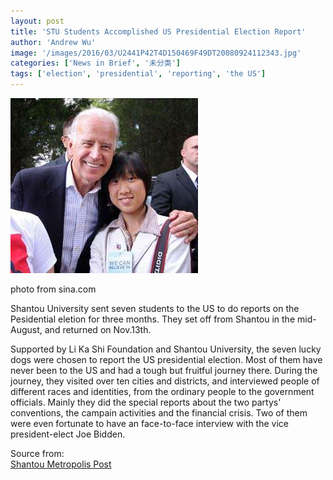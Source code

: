 ```yaml
---
layout: post
title: 'STU Students Accomplished US Presidential Election Report'
author: 'Andrew Wu'
image: '/images/2016/03/U2441P42T4D150469F49DT20080924112343.jpg'
categories: ['News in Brief', '未分类']
tags: ['election', 'presidential', 'reporting', 'the US']
---
```


[![president Biden](/images/2016/03/U2441P42T4D150469F49DT20080924112343.jpg)](http://edu.sina.com.cn/l/2008-09-24/1123150469.shtml)

photo from sina.com

Shantou University sent seven students to the US to do reports on the Pesidential eletion for three months. They set off from Shantou in the mid-August, and returned on Nov.13th.

Supported by Li Ka Shi Foundation and Shantou University, the seven lucky dogs were chosen to report the US presidential election. Most of them have never been to the US and had a tough but fruitful journey there. During the journey, they visited over ten cities and districts, and interviewed people of different races and identities, from the ordinary people to the government officials. Mainly they did the special reports about the two partys' conventions, the campain activities and the financial crisis. Two of them were even fortunate to have an face-to-face interview with the vice president-elect Joe Bidden.

Source from:<br>
[Shantou Metropolis Post](http://www.dahuawang.com/localnews/showlocal.asp?no=111828)
